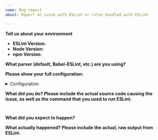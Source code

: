 ```yaml
---
name: Bug report
about: Report an issue with ESLint or rules bundled with ESLint

---
```


<!--
    ESLint adheres to the [JS Foundation Code of Conduct](https://js.foundation/community/code-of-conduct).

    This template is for bug reports. If you are here for another reason, please see below:

    1. To propose a new rule: https://eslint.org/docs/developer-guide/contributing/new-rules
    2. To request a rule change: https://eslint.org/docs/developer-guide/contributing/rule-changes
    3. To request a change that is not a bug fix, rule change, or new rule: https://eslint.org/docs/developer-guide/contributing/changes
    4. If you have any questions, please stop by our chatroom: https://gitter.im/eslint/eslint

    Note that leaving sections blank will make it difficult for us to troubleshoot and we may have to close the issue.
-->

**Tell us about your environment**

* **ESLint Version:**
* **Node Version:**
* **npm Version:**

**What parser (default, Babel-ESLint, etc.) are you using?**

**Please show your full configuration:**

<details>
<summary>Configuration</summary>

<!-- Paste your configuration below: -->
```js

```

</details>

**What did you do? Please include the actual source code causing the issue, as well as the command that you used to run ESLint.**

<!-- Paste the source code below: -->
```js

```

<!-- Paste the command you used to run ESLint: -->
```bash

```

**What did you expect to happen?**

**What actually happened? Please include the actual, raw output from ESLint.**